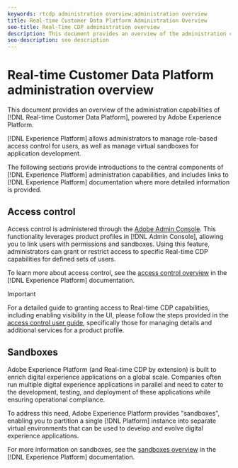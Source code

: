```yaml
---
keywords: rtcdp administration overview;administration overview
title: Real-time Customer Data Platform Administration Overview
seo-title: Real-Time CDP administration overview
description: This document provides an overview of the administration capabilities of Real-time Customer Data Platform, powered by Adobe Experience Platform. 
seo-description: seo description
---
```


# Real-time Customer Data Platform administration overview

This document provides an overview of the administration capabilities of [!DNL Real-time Customer Data Platform], powered by Adobe Experience Platform. 

[!DNL Experience Platform] allows administrators to manage role-based access control for users, as well as manage virtual sandboxes for application development. 

The following sections provide introductions to the central components of [!DNL Experience Platform] administration capabilities, and includes links to [!DNL Experience Platform] documentation where more detailed information is provided.

## Access control

Access control is administered through the [Adobe Admin Console](http://adminconsole.adobe.com). This functionality leverages product profiles in [!DNL Admin Console], allowing you to link users with permissions and sandboxes. Using this feature, administrators can grant or restrict access to specific Real-time CDP capabilities for defined sets of users.

To learn more about access control, see the [access control overview](../../access-control/home.md) in the [!DNL Experience Platform] documentation.

>[!IMPORTANT]
>
>For a detailed guide to granting access to Real-time CDP capabilities, including enabling visibility in the UI, please follow the steps provided in the [access control user guide](../../access-control/ui/overview.md), specifically those for managing details and additional services for a product profile.

## Sandboxes

Adobe Experience Platform (and Real-time CDP by extension) is built to enrich digital experience applications on a global scale. Companies often run multiple digital experience applications in parallel and need to cater to the development, testing, and deployment of these applications while ensuring operational compliance.

To address this need, Adobe Experience Platform provides "sandboxes", enabling you to partition a single [!DNL Platform] instance into separate virtual environments that can be used to develop and evolve digital experience applications.

For more information on sandboxes, see the [sandboxes overview](../../sandboxes/home.md) in the [!DNL Experience Platform] documentation.